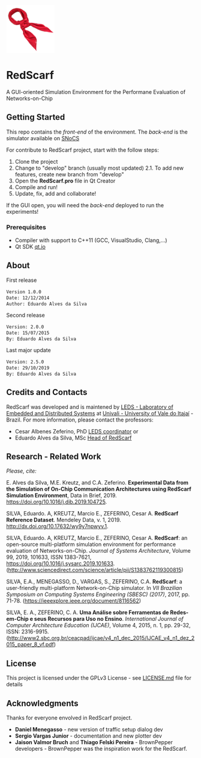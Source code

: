 ![RS-logo](RS/doc/RedScarf_icon.png)
# RedScarf

A GUI-oriented Simulation Environment for the Performane Evaluation of Networks-on-Chip

## Getting Started
This repo contains the *front-end* of the environment.
The *back-end* is the simulator available on [SNoCS](https://github.com/leds-lab/snocs)

For contribute to RedScarf project, start with the follow steps:
1. Clone the project
2. Change to "develop" branch (usually most updated)
2.1. To add new features, create new branch from "develop"
3. Open the **RedScarf.pro** file in Qt Creator
4. Compile and run!
5. Update, fix, add and collaborate!

If the GUI open, you will need the *back-end* deployed to run the experiments!

### Prerequisites
* Compiler with support to C++11 (GCC, VisualStudio, Clang,...)
* Qt SDK [qt.io](https://www.qt.io/)
## About
First release
```
Version 1.0.0
Date: 12/12/2014
Author: Eduardo Alves da Silva
```
Second release
```
Version: 2.0.0
Date: 15/07/2015
By: Eduardo Alves da Silva
```
Last major update
```
Version: 2.5.0
Date: 29/10/2019
By: Eduardo Alves da Silva
```

## Credits and Contacts
RedScarf was developed and is maintened by [LEDS - Laboratory of Embedded and Distributed Systems](https://www.instagram.com/leds.lab/) at [Univali - University of Vale do Itajaí](https://www.univali.br) - Brazil.
For more information, please contact the professors:
* Cesar Albenes Zeferino, PhD [LEDS coordinator](mailto:zeferino@univali.br)
or
* Eduardo Alves da Silva, MSc [Head of RedScarf](mailto:eas@univali.br)

## Research - Related Work
*Please, cite:*

E. Alves da Silva,  M.E. Kreutz, and C.A. Zeferino. **Experimental Data from the Simulation of On-Chip Communication Architectures using RedScarf Simulation Environment**, Data in Brief, 2019.  https://doi.org/10.1016/j.dib.2019.104725.

SILVA, Eduardo. A, KREUTZ, Marcio E., ZEFERINO, Cesar A. **RedScarf Reference Dataset**. Mendeley Data, v. 1, 2019. http://dx.doi.org/10.17632/wy9y7npwyv.1.

SILVA, Eduardo. A, KREUTZ, Marcio E., ZEFERINO, Cesar A. **RedScarf**: an open-source multi-platform simulation environment for performance evaluation of Networks-on-Chip. *Journal of Systems Architecture*, Volume 99, 2019, 101633, ISSN 1383-7621, https://doi.org/10.1016/j.sysarc.2019.101633.
(http://www.sciencedirect.com/science/article/pii/S1383762119300815)

SILVA, E.A., MENEGASSO, D., VARGAS, S., ZEFERINO, C.A. **RedScarf**: a user-friendly multi-platform Network-on-Chip simulator. In *VII Brazilian Symposium on Computing Systems Engineering (SBESC) (2017)*, 2017, pp. 71-78. (https://ieeexplore.ieee.org/document/8116562)

SILVA, E. A., ZEFERINO, C. A. **Uma Análise sobre Ferramentas de Redes-em-Chip e seus Recursos para Uso no Ensino**. *International Journal of Computer Architecture Education (IJCAE)*, Volume 4, 2015, n. 1, pp. 29-32, ISSN: 2316-9915.(http://www2.sbc.org.br/ceacpad/ijcae/v4_n1_dec_2015/IJCAE_v4_n1_dez_2015_paper_8_vf.pdf)


## License
This project is licensed under the GPLv3 License - see [LICENSE.md](LICENSE.md) file for details

## Acknowledgments
Thanks for everyone envolved in RedScarf project.
* **Daniel Menegasso** -  new version of traffic setup dialog dev
* **Sergio Vargas Junior** - documentation and new plotter dev
* **Jaison Valmor Bruch** and **Thiago Felski Pereira** - BrownPepper developers - BrownPepper was the inspiration work for the RedScarf.
